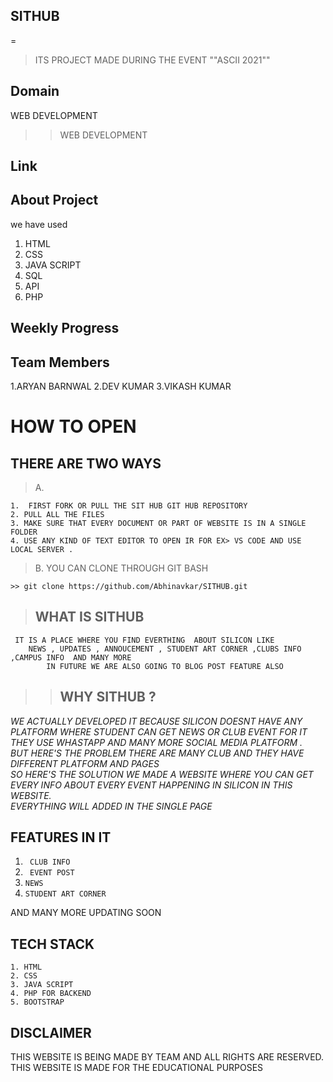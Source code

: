 ## SITHUB 
=
> ITS PROJECT MADE DURING  THE EVENT ""ASCII 2021""
## Domain
WEB DEVELOPMENT 
>>WEB DEVELOPMENT 
## Link


## About Project
   we have used 
   1. HTML
   2. CSS
   3. JAVA SCRIPT
   4. SQL
   5. API
   7. PHP


## Weekly Progress

## Team Members

 1.ARYAN BARNWAL
 2.DEV KUMAR
 3.VIKASH KUMAR

<h1>HOW TO OPEN  </h1>

## THERE ARE TWO WAYS
>A.
```
1.  FIRST FORK OR PULL THE SIT HUB GIT HUB REPOSITORY 
2. PULL ALL THE FILES
3. MAKE SURE THAT EVERY DOCUMENT OR PART OF WEBSITE IS IN A SINGLE FOLDER 
4. USE ANY KIND OF TEXT EDITOR TO OPEN IR FOR EX> VS CODE AND USE LOCAL SERVER .
```
>B. YOU CAN CLONE THROUGH GIT BASH  
``` 	
>> git clone https://github.com/Abhinavkar/SITHUB.git
 ```
 > <H2> WHAT IS SITHUB</H2>
	 IT IS A PLACE WHERE YOU FIND EVERTHING  ABOUT SILICON LIKE 
		NEWS , UPDATES , ANNOUCEMENT , STUDENT ART CORNER ,CLUBS INFO ,CAMPUS INFO  AND MANY MORE 
			IN FUTURE WE ARE ALSO GOING TO BLOG POST FEATURE ALSO 
 
 >> <H2>WHY SITHUB ?
<em> 	WE ACTUALLY DEVELOPED IT BECAUSE SILICON DOESNT HAVE ANY PLATFORM WHERE STUDENT CAN GET NEWS OR CLUB EVENT FOR IT THEY USE WHASTAPP AND MANY MORE SOCIAL MEDIA PLATFORM .<br>
		BUT HERE'S THE PROBLEM THERE ARE MANY CLUB AND THEY HAVE  DIFFERENT PLATFORM AND PAGES
	<br>SO HERE'S THE SOLUTION WE MADE A WEBSITE WHERE YOU CAN GET EVERY INFO ABOUT EVERY EVENT HAPPENING IN SILICON IN THIS WEBSITE. <br> EVERYTHING WILL ADDED IN THE SINGLE PAGE
</em>
## FEATURES IN IT 
1. ``` CLUB INFO```
2. ``` EVENT POST```
3. ``` NEWS ```
4. ```STUDENT ART CORNER ```

AND MANY MORE UPDATING SOON 
## TECH STACK 
	1. HTML
	2. CSS
	3. JAVA SCRIPT
	4. PHP FOR BACKEND 
	5. BOOTSTRAP
## DISCLAIMER 
 THIS WEBSITE IS BEING MADE BY TEAM AND ALL RIGHTS ARE RESERVED. THIS WEBSITE IS MADE FOR THE EDUCATIONAL PURPOSES 
